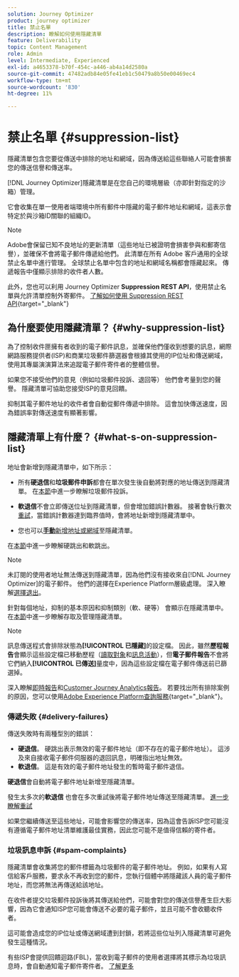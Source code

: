 ```yaml
---
solution: Journey Optimizer
product: journey optimizer
title: 禁止名單
description: 瞭解如何使用隱藏清單
feature: Deliverability
topic: Content Management
role: Admin
level: Intermediate, Experienced
exl-id: a4653378-b70f-454c-a446-ab4a14d2580a
source-git-commit: 47482adb84e05fe41eb1c50479a8b50e00469ec4
workflow-type: tm+mt
source-wordcount: '830'
ht-degree: 11%

---
```


# 禁止名單 {#suppression-list}

隱藏清單包含您要從傳送中排除的地址和網域，因為傳送給這些聯絡人可能會損害您的傳送信譽和傳送率。

[!DNL Journey Optimizer]隱藏清單是在您自己的環境層級（亦即針對指定的沙箱）管理。

它會收集在單一使用者端環境中所有郵件中隱藏的電子郵件地址和網域，這表示會特定於與沙箱ID關聯的組織ID。

>[!NOTE]
>
>Adobe會保留已知不良地址的更新清單（這些地址已被證明會損害參與和郵寄信譽），並確保不會將電子郵件傳遞給他們。 此清單在所有 Adobe 客戶通用的全球禁止名單中進行管理。 全球禁止名單中包含的地址和網域名稱都會隱藏起來。 傳遞報告中僅顯示排除的收件者人數。

此外，您也可以利用 Journey Optimizer **Suppression REST API**，使用禁止名單與允許清單控制外寄郵件。 [了解如何使用 Suppression REST API](https://developer.adobe.com/journey-optimizer-apis/references/suppression/){target="_blank"}

## 為什麼要使用隱藏清單？ {#why-suppression-list}

為了控制收件匣擁有者收到的電子郵件訊息，並確保他們僅收到想要的訊息，網際網路服務提供者(ISP)和商業垃圾郵件篩選器會根據其使用的IP位址和傳送網域，使用其專屬演演算法來追蹤電子郵件寄件者的整體信譽。

如果您不接受他們的意見（例如垃圾郵件投訴、退回等） 他們會考量到您的聲譽。 隱藏清單可協助您接受ISP的意見回饋。

抑制其電子郵件地址的收件者會自動從郵件傳遞中排除。 這會加快傳送速度，因為錯誤率對傳送速度有顯著影響。

## 隱藏清單上有什麼？ {#what-s-on-suppression-list}

地址會新增到隱藏清單中，如下所示：

* 所有&#x200B;**硬退信**&#x200B;和&#x200B;**垃圾郵件申訴**&#x200B;都會在單次發生後自動將對應的地址傳送到隱藏清單。 在[本節](#spam-complaints)中進一步瞭解垃圾郵件投訴。

* **軟退信**&#x200B;不會立即傳送位址到隱藏清單，但會增加錯誤計數器。 接著會執行數次[重試](../configuration/retries.md)，當錯誤計數器達到臨界值時，會將地址新增到隱藏清單中。

* 您也可以&#x200B;[**手動**&#x200B;新增地址或網域](../configuration/manage-suppression-list.md#add-addresses-and-domains)至隱藏清單。

在[本節](#delivery-failures)中進一步瞭解硬跳出和軟跳出。

>[!NOTE]
>
>未訂閱的使用者地址無法傳送到隱藏清單，因為他們沒有接收來自[!DNL Journey Optimizer]的電子郵件。 他們的選擇在Experience Platform層級處理。 深入瞭解[選擇退出](../privacy/opt-out.md)。

針對每個地址，抑制的基本原因和抑制類別（軟、硬等） 會顯示在隱藏清單中。 在[本節](../configuration/manage-suppression-list.md)中進一步瞭解存取及管理隱藏清單。

>[!NOTE]
>
>訊息傳送程式會排除狀態為&#x200B;**[!UICONTROL 已隱藏]**&#x200B;的設定檔。 因此，雖然&#x200B;**歷程報告**&#x200B;會顯示這些設定檔已移動歷程（[讀取對象](../building-journeys/read-audience.md)和[訊息活動](../building-journeys/journeys-message.md)），但&#x200B;**電子郵件報告**&#x200B;不會將它們納入&#x200B;**[!UICONTROL 已傳送]**&#x200B;量度中，因為這些設定檔在電子郵件傳送前已篩選掉。
>
>深入瞭解[即時報告](../reports/live-report.md)和[Customer Journey Analytics報告](../reports/report-gs-cja.md)。 若要找出所有排除案例的原因，您可以使用[Adobe Experience Platform查詢服務](https://experienceleague.adobe.com/docs/experience-platform/query/api/getting-started.html){target="_blank"}。

### 傳遞失敗 {#delivery-failures}

傳送失敗時有兩種型別的錯誤：

* **硬退信**。 硬跳出表示無效的電子郵件地址（即不存在的電子郵件地址）。 這涉及來自接收電子郵件伺服器的退回訊息，明確指出地址無效。
* **軟退信**。 這是有效的電子郵件地址發生的暫時電子郵件退信。

**硬退信**&#x200B;會自動將電子郵件地址新增至隱藏清單。

發生太多次的&#x200B;**軟退信** <!--or an **ignored** error-->也會在多次重試後將電子郵件地址傳送至隱藏清單。 [進一步瞭解重試](../configuration/retries.md)

如果您繼續傳送至這些地址，可能會影響您的傳送率，因為這會告訴ISP您可能沒有遵循電子郵件地址清單維護最佳實務，因此您可能不是值得信賴的寄件者。

### 垃圾訊息申訴 {#spam-complaints}

隱藏清單會收集將您的郵件標籤為垃圾郵件的電子郵件地址。 例如，如果有人寫信給客戶服務，要求永不再收到您的郵件，您執行個體中將隱藏該人員的電子郵件地址，而您將無法再傳送給該地址。

在收件者提交垃圾郵件投訴後將其傳送給他們，可能會對您的傳送信譽產生巨大影響，因為它會通知ISP您可能會傳送不必要的電子郵件，並且可能不會收聽收件者。

這可能會造成您的IP位址或傳送網域遭到封鎖，若將這些位址列入隱藏清單可避免發生這種情況。

有些ISP會提供回饋迴路(FBL)，當收到電子郵件的使用者選擇將其標示為垃圾訊息時，會自動通知電子郵件寄件者。 [了解更多](deliverability.md#feedback-loops)
